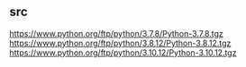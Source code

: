 

## src
https://www.python.org/ftp/python/3.7.8/Python-3.7.8.tgz
https://www.python.org/ftp/python/3.8.12/Python-3.8.12.tgz
https://www.python.org/ftp/python/3.10.12/Python-3.10.12.tgz


